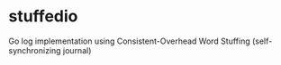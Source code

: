 # stuffedio
Go log implementation using Consistent-Overhead Word Stuffing (self-synchronizing journal)
